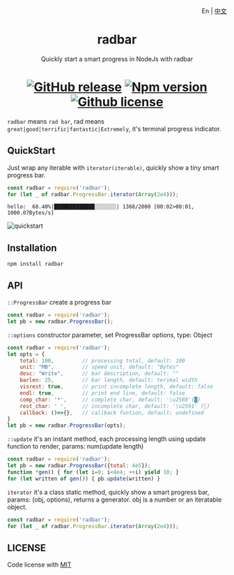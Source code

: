 <p align="right">En | <a href="doc/readme_zh_cn.md">中文</a>
<div align="center">
<h1>radbar</h1>

Quickly start a smart progress in NodeJs with radbar

[![GitHub release](https://img.shields.io/github/v/release/newtorn/radbar)](https://github.com/newtorn/radbar/releases)
[![Npm version](https://img.shields.io/npm/v/radbar)](https://github.com/newtorn/radbar.git)
[![Github license](https://img.shields.io/github/license/newtorn/radbar)](LICENSE)
===
</div>

``radbar`` means ``rad bar``, rad means ``great|good|terrific|fantastic|Extremely``, it's terminal progress indicator.

## QuickStart
Just wrap any iterable with ``iterator(iterable)``, quickly show a tiny smart progress bar.

```js
const radbar = require('radbar');
for (let _ of radbar.ProgressBar.iterator(Array(2e4)));
```
```
hello:  68.40%|█████████████░░░░░░░| 1368/2000 [00:02>00:01, 1000.07Bytes/s]
```

![quickstart](assets/quickstart.gif)

## Installation
```shell
npm install radbar
```

## API
`::ProgressBar`
create a progress bar
```js
const radbar = require('radbar');
let pb = new radbar.ProgressBar();
```

`::options`
constructor parameter, set ProgressBar options, type: Object
```js
const radbar = require('radbar');
let opts = {
    total: 100,         // processing total, default: 100
    unit: "MB",         // speed unit, default: "Bytes"
    desc: "Write",      // bar description, default: ""
    barlen: 25,         // bar length, default: terimal width
    visrest: true,      // print incomplete length, default: false
    endl: true,         // print end line, default: false
    comp_char: '*',     // complete char, default: '\u2588'(█)
    rest_char: ' ',     // incomplete char, default: '\u2591' (░)
    callback: ()=>{},   // callback funtion, default: undefined
}
let pb = new radbar.ProgressBar(opts);
```

`::update`
it's an instant method, each processing length using update function to render, params: num(update length)
```js
const radbar = require('radbar');
let pb = new radbar.ProgressBar({total: 4e5});
function *gen() { for (let i=0; i<4e4; ++i) yield 10; }
for (let written of gen()) { pb.update(written) }
```

`iterator`
it's a class static method, quickly show a smart progress bar, params: (obj, options), returns a generator. obj is a number or an iteratable object.
```js
const radbar = require('radbar');
for (let _ of radbar.ProgressBar.iterator(Array(2e4)));
```

## LICENSE
Code license with [MIT](LICENSE)